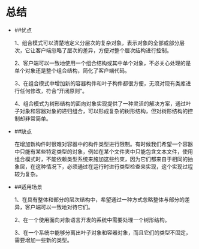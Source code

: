 # 总结

* ##优点
    
    1、组合模式可以清楚地定义分层次的复杂对象，表示对象的全部或部分层次，它让客户端忽略了层次的差异，方便对整个层次结构进行控制。
    
    2、客户端可以一致地使用一个组合结构或其中单个对象，不必关心处理的是单个对象还是整个组合结构，简化了客户端代码。
    
    3、在组合模式中增加新的容器构件和叶子构件都很方便，无须对现有类库进行任何修改，符合“开闭原则”。
    
    4、组合模式为树形结构的面向对象实现提供了一种灵活的解决方案，通过叶子对象和容器对象的递归组合，可以形成复杂的树形结构，但对树形结构的控制却非常简单。

* ##缺点

    在增加新构件时很难对容器中的构件类型进行限制。有时候我们希望一个容器中只能有某些特定类型的对象，例如在某个文件夹中只能包含文本文件，使用组合模式时，不能依赖类型系统来施加这些约束，因为它们都来自于相同的抽象层，在这种情况下，必须通过在运行时进行类型检查来实现，这个实现过程较为复杂。

* ##适用场景

    1、在具有整体和部分的层次结构中，希望通过一种方式忽略整体与部分的差异，客户端可以一致地对待它们。
    
    2、在一个使用面向对象语言开发的系统中需要处理一个树形结构。
    
    3、在一个系统中能够分离出叶子对象和容器对象，而且它们的类型不固定，需要增加一些新的类型。
